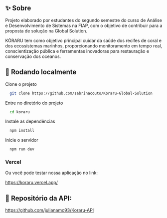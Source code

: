 ## ✨ Sobre

Projeto elaborado por estudantes do segundo semestre do curso de Análise e Desenvolvimento de Sistemas na FIAP, com o objetivo de contribuir para a proposta de solução na Global Solution.

KŌRARU tem como objetivo principal cuidar da saúde dos recifes de coral e dos ecossistemas marinhos, proporcionando monitoramento em tempo real, conscientização pública e ferramentas inovadoras para restauração e conservação dos oceanos.


## 💬 Rodando localmente

Clone o projeto

```bash
  git clone https://github.com/sabrinacouto/Koraru-Global-Solution
```

Entre no diretório do projeto

```bash
  cd koraru
```

Instale as dependências

```bash
  npm install
```

Inicie o servidor

```bash
  npm run dev
```

### Vercel

Ou você pode testar nossa aplicação no link:

https://koraru.vercel.app/

## 💬 Repositório da API:

https://github.com/julianamo93/Koraru-API




